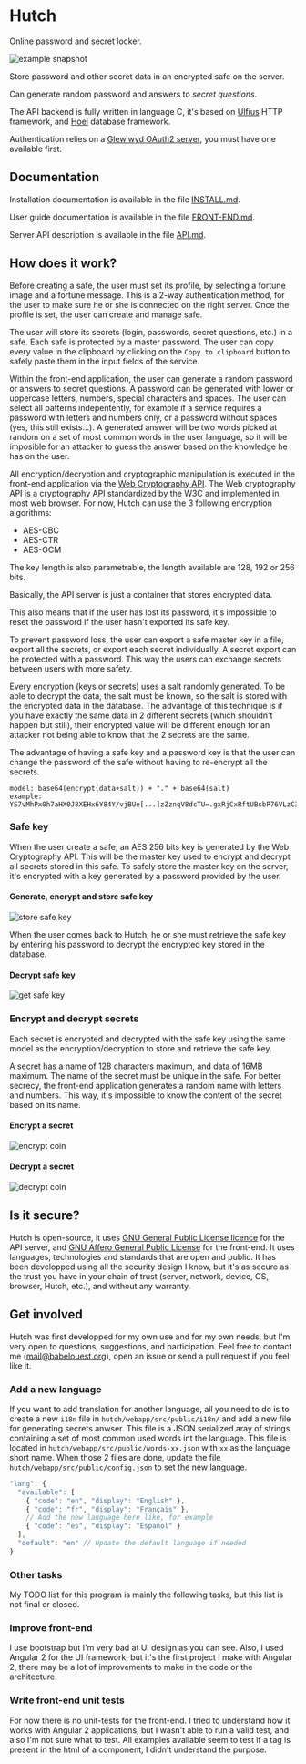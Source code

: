 # Hutch

Online password and secret locker.

![example snapshot](screenshots/safe.png)

Store password and other secret data in an encrypted safe on the server.

Can generate random password and answers to _secret questions_.

The API backend is fully written in language C, it's based on [Ulfius](https://github.com/babelouest/ulfius) HTTP framework, and [Hoel](https://github.com/babelouest/hoel) database framework.

Authentication relies on a [Glewlwyd OAuth2 server](https://github.com/babelouest/glewlwyd), you must have one available first.

## Documentation

Installation documentation is available in the file [INSTALL.md](https://github.com/babelouest/hutch/blob/master/docs/INSTALL.md).

User guide documentation is available in the file [FRONT-END.md](https://github.com/babelouest/hutch/blob/master/docs/FRONT-END.md).

Server API description is available in the file [API.md](https://github.com/babelouest/hutch/blob/master/docs/API.md).

## How does it work?

Before creating a safe, the user must set its profile, by selecting a fortune image and a fortune message. This is a 2-way authentication method, for the user to make sure he or she is connected on the right server. Once the profile is set, the user can create and manage safe.

The user will store its secrets (login, passwords, secret questions, etc.) in a safe. Each safe is protected by a master password. The user can copy every value in the clipboard by clicking on the `Copy to clipboard` button to safely paste them in the input fields of the service.

Within the front-end application, the user can generate a random password or answers to secret questions.
A password can be generated with lower or uppercase letters, numbers, special characters and spaces. The user can select all patterns indepentently, for example if a service requires a password with letters and numbers only, or a password without spaces (yes, this still exists...).
A generated answer will be two words picked at random on a set of most common words in the user language, so it will be imposible for an attacker to guess the answer based on the knowledge he has on the user.

All encryption/decryption and cryptographic manipulation is executed in the front-end application via the [Web Cryptography API](https://www.w3.org/TR/WebCryptoAPI/). The Web cryptography API is a cryptography API standardized by the W3C and implemented in most web browser.
For now, Hutch can use the 3 following encryption algorithms:
- AES-CBC
- AES-CTR
- AES-GCM

The key length is also parametrable, the length available are 128, 192 or 256 bits.

Basically, the API server is just a container that stores encrypted data.

This also means that if the user has lost its password, it's impossible to reset the password if the user hasn't exported its safe key.

To prevent password loss, the user can export a safe master key in a file, export all the secrets, or export each secret individually. A secret export can be protected with a password. This way the users can exchange secrets between users with more safety.

Every encryption (keys or secrets) uses a salt randomly generated. To be able to decrypt the data, the salt must be known, so the salt is stored with the encrypted data in the database. The advantage of this technique is if you have exactly the same data in 2 different secrets (which shouldn't happen but still), their encrypted value will be different enough for an attacker not being able to know that the 2 secrets are the same.

The advantage of having a safe key and a password key is that the user can change the password of the safe without having to re-encrypt all the secrets.

```
model: base64(encrypt(data+salt)) + "." + base64(salt)
example: YS7vMhPx0h7aHX0J8XEHx6Y84Y/vjBUe[...]zZznqV8dcTU=.gxRjCxRftUBsbP76VLzC3A==
```

### Safe key

When the user create a safe, an AES 256 bits key is generated by the Web Cryptography API. This will be the master key used to encrypt and decrypt all secrets stored in this safe. To safely store the master key on the server, it's encrypted with a key generated by a password provided by the user.

#### Generate, encrypt and store safe key

![store safe key](doc/images/Store_safe_key.png)

When the user comes back to Hutch, he or she must retrieve the safe key by entering his password to decrypt the encrypted key stored in the database.

#### Decrypt safe key

![get safe key](doc/images/Get_safe_key.png)

### Encrypt and decrypt secrets

Each secret is encrypted and decrypted with the safe key using the same model as the encryption/decryption to store and retrieve the safe key.

A secret has a name of 128 characters maximum, and data of 16MB maximum. The name of the secret must be unique in the safe. For better secrecy, the front-end application generates a random name with letters and numbers. This way, it's impossible to know the content of the secret based on its name.

#### Encrypt a secret

![encrypt coin](docs/images/Encrypt_coins.png)

#### Decrypt a secret

![decrypt coin](docs/images/Decrypt_coins.png)

## Is it secure?

Hutch is open-source, it uses [GNU General Public License licence](https://www.gnu.org/licenses/gpl.html) for the API server, and [GNU Affero General Public License](https://www.gnu.org/licenses/agpl-3.0.en.html) for the front-end. It uses languages, technologies and standards that are open and public. It has been developped using all the security design I know, but it's as secure as the trust you have in your chain of trust (server, network, device, OS, browser, Hutch, etc.), and without any warranty.

## Get involved

Hutch was first developped for my own use and for my own needs, but I'm very open to questions, suggestions, and participation. Feel free to contact me (mail@babelouest.org), open an issue or send a pull request if you feel like it.

### Add a new language

If you want to add translation for another language, all you need to do is to create a new `i18n` file in `hutch/webapp/src/public/i18n/` and add a new file for generating secrets anwser. This file is a JSON serialized aray of strings containing a set of most common used words int the language. This file is located in `hutch/webapp/src/public/words-xx.json` with `xx` as the language short name. When those 2 files are done, update the file `hutch/webapp/src/public/config.json` to set the new language.

```javascript
"lang": {
  "available": [
    { "code": "en", "display": "English" },
    { "code": "fr", "display": "Français" },
    // Add the new language here like, for example
    { "code": "es", "display": "Español" }
  ],
  "default": "en" // Update the default language if needed
}
```

### Other tasks

My TODO list for this program is mainly the following tasks, but this list is not final or closed.

### Improve front-end

I use bootstrap but I'm very bad at UI design as you can see. Also, I used Angular 2 for the UI framework, but it's the first project I make with Angular 2, there may be a lot of improvements to make in the code or the architecture.

### Write front-end unit tests

For now there is no unit-tests for the front-end. I tried to understand how it works with Angular 2 applications, but I wasn't able to run a valid test, and also I'm not sure what to test. All examples available seem to test if a tag is present in the html of a component, I didn't understand the purpose.
